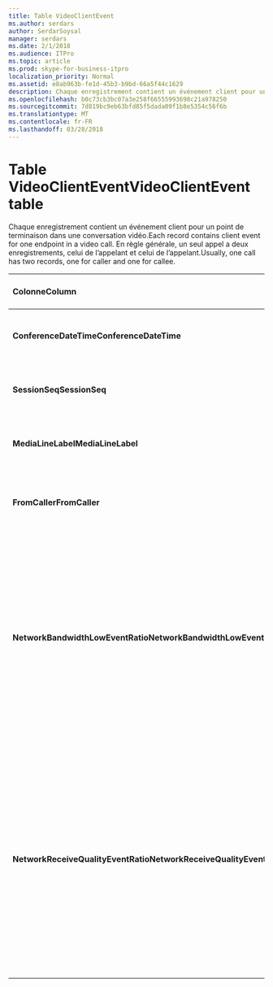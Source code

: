 ```yaml
---
title: Table VideoClientEvent
ms.author: serdars
author: SerdarSoysal
manager: serdars
ms.date: 2/1/2018
ms.audience: ITPro
ms.topic: article
ms.prod: skype-for-business-itpro
localization_priority: Normal
ms.assetid: e8ab963b-fe1d-45b3-b9bd-66a5f44c1629
description: Chaque enregistrement contient un événement client pour un point de terminaison dans une conversation vidéo. En règle générale, un seul appel a deux enregistrements, celui de l’appelant et celui de l’appelant.
ms.openlocfilehash: b0c73cb3bc07a3e258f66555993698c21a978250
ms.sourcegitcommit: 7d819bc9eb63bfd85f5dada09f1b8e5354c56f6b
ms.translationtype: MT
ms.contentlocale: fr-FR
ms.lasthandoff: 03/28/2018
---
```

# <a name="videoclientevent-table"></a><span data-ttu-id="050de-104">Table VideoClientEvent</span><span class="sxs-lookup"><span data-stu-id="050de-104">VideoClientEvent table</span></span>
 
<span data-ttu-id="050de-105">Chaque enregistrement contient un événement client pour un point de terminaison dans une conversation vidéo.</span><span class="sxs-lookup"><span data-stu-id="050de-105">Each record contains client event for one endpoint in a video call.</span></span> <span data-ttu-id="050de-106">En règle générale, un seul appel a deux enregistrements, celui de l’appelant et celui de l’appelant.</span><span class="sxs-lookup"><span data-stu-id="050de-106">Usually, one call has two records, one for caller and one for callee.</span></span>
  
|<span data-ttu-id="050de-107">**Colonne**</span><span class="sxs-lookup"><span data-stu-id="050de-107">**Column**</span></span>|<span data-ttu-id="050de-108">**Type de données**</span><span class="sxs-lookup"><span data-stu-id="050de-108">**Data Type**</span></span>|<span data-ttu-id="050de-109">**Index de la clé**</span><span class="sxs-lookup"><span data-stu-id="050de-109">**Key/Index**</span></span>|<span data-ttu-id="050de-110">**Détails**</span><span class="sxs-lookup"><span data-stu-id="050de-110">**Details**</span></span>|
|:-----|:-----|:-----|:-----|
|<span data-ttu-id="050de-111">**ConferenceDateTime**</span><span class="sxs-lookup"><span data-stu-id="050de-111">**ConferenceDateTime**</span></span> <br/> |<span data-ttu-id="050de-112">DateHeure</span><span class="sxs-lookup"><span data-stu-id="050de-112">datetime</span></span>  <br/> |<span data-ttu-id="050de-113">Principal</span><span class="sxs-lookup"><span data-stu-id="050de-113">Primary</span></span>  <br/> |<span data-ttu-id="050de-114">Référencé à partir de la [table de MediaLine](medialine-0.md).</span><span class="sxs-lookup"><span data-stu-id="050de-114">Referenced from the [MediaLine table](medialine-0.md).</span></span>  <br/> |
|<span data-ttu-id="050de-115">**SessionSeq**</span><span class="sxs-lookup"><span data-stu-id="050de-115">**SessionSeq**</span></span> <br/> |<span data-ttu-id="050de-116">int</span><span class="sxs-lookup"><span data-stu-id="050de-116">int</span></span>  <br/> |<span data-ttu-id="050de-117">Principal</span><span class="sxs-lookup"><span data-stu-id="050de-117">Primary</span></span>  <br/> |<span data-ttu-id="050de-118">Référencé à partir de la [table de MediaLine](medialine-0.md).</span><span class="sxs-lookup"><span data-stu-id="050de-118">Referenced from the [MediaLine table](medialine-0.md).</span></span>  <br/> |
|<span data-ttu-id="050de-119">**MediaLineLabel**</span><span class="sxs-lookup"><span data-stu-id="050de-119">**MediaLineLabel**</span></span> <br/> |<span data-ttu-id="050de-120">tinyint</span><span class="sxs-lookup"><span data-stu-id="050de-120">tinyint</span></span>  <br/> |<span data-ttu-id="050de-121">Principal</span><span class="sxs-lookup"><span data-stu-id="050de-121">Primary</span></span>  <br/> |<span data-ttu-id="050de-122">Référencé à partir de la [table de MediaLine](medialine-0.md).</span><span class="sxs-lookup"><span data-stu-id="050de-122">Referenced from the [MediaLine table](medialine-0.md).</span></span>  <br/> |
|<span data-ttu-id="050de-123">**FromCaller**</span><span class="sxs-lookup"><span data-stu-id="050de-123">**FromCaller**</span></span> <br/> |<span data-ttu-id="050de-124">bit</span><span class="sxs-lookup"><span data-stu-id="050de-124">bit</span></span>  <br/> |<span data-ttu-id="050de-125">Principal</span><span class="sxs-lookup"><span data-stu-id="050de-125">Primary</span></span>  <br/> |<span data-ttu-id="050de-126">0 : les données de l’appelé</span><span class="sxs-lookup"><span data-stu-id="050de-126">0: Callee's data</span></span>  <br/> <span data-ttu-id="050de-127">1 : données de l’appelant</span><span class="sxs-lookup"><span data-stu-id="050de-127">1: Caller's data</span></span>  <br/> |
|<span data-ttu-id="050de-128">**NetworkBandwidthLowEventRatio**</span><span class="sxs-lookup"><span data-stu-id="050de-128">**NetworkBandwidthLowEventRatio**</span></span> <br/> || <br/> |<span data-ttu-id="050de-129">Pourcentage de la session de que déclenchement de l’événement LowBandwidth pour l’état 'Bad'.</span><span class="sxs-lookup"><span data-stu-id="050de-129">Percentage of session the LowBandwidth event was fired for 'Bad' state.</span></span> <span data-ttu-id="050de-130">La bande passante disponible est insuffisante pour une expérience vocale acceptable.</span><span class="sxs-lookup"><span data-stu-id="050de-130">The available bandwidth is insufficient for an acceptable voice experience.</span></span>  <br/> |
|<span data-ttu-id="050de-131">**NetworkReceiveQualityEventRatio**</span><span class="sxs-lookup"><span data-stu-id="050de-131">**NetworkReceiveQualityEventRatio**</span></span> <br/> || <br/> |<span data-ttu-id="050de-132">Pourcentage de la session de que déclenchement de l’événement ReceiveSendQuality pour l’état 'Bad'.</span><span class="sxs-lookup"><span data-stu-id="050de-132">Percentage of session the ReceiveSendQuality event was fired for 'Bad' state.</span></span>  <br/> <span data-ttu-id="050de-133">Réseau de qualité en termes de perte de paquet ou instabilité est grave et a une incidence sur la qualité audio en cours de réception.</span><span class="sxs-lookup"><span data-stu-id="050de-133">Network quality in terms of jitter or packet loss is severe and impacts the quality of audio being received.</span></span>  <br/> |
   

